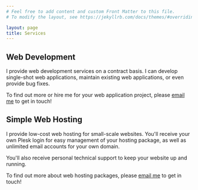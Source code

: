 ```yaml
---
# Feel free to add content and custom Front Matter to this file.
# To modify the layout, see https://jekyllrb.com/docs/themes/#overriding-theme-defaults

layout: page
title: Services
---
```

<h2>Web Development</h2>

I provide web development services on a contract basis. I can develop single-shot web applications, maintain existing web applications, or even provide bug fixes.

To find out more or hire me for your web application project, please <a href="mailto:{{ site.email }}">email me</a> to get in touch!

<h2>Simple Web Hosting</h2>

I provide low-cost web hosting for small-scale websites. You'll receive your own Plesk login for easy management of your hosting package, as well as unlimited email accounts for your own domain.

You'll also receive personal technical support to keep your website up and running.

To find out more about web hosting packages, please <a href="mailto:{{ site.email }}">email me</a> to get in touch!
